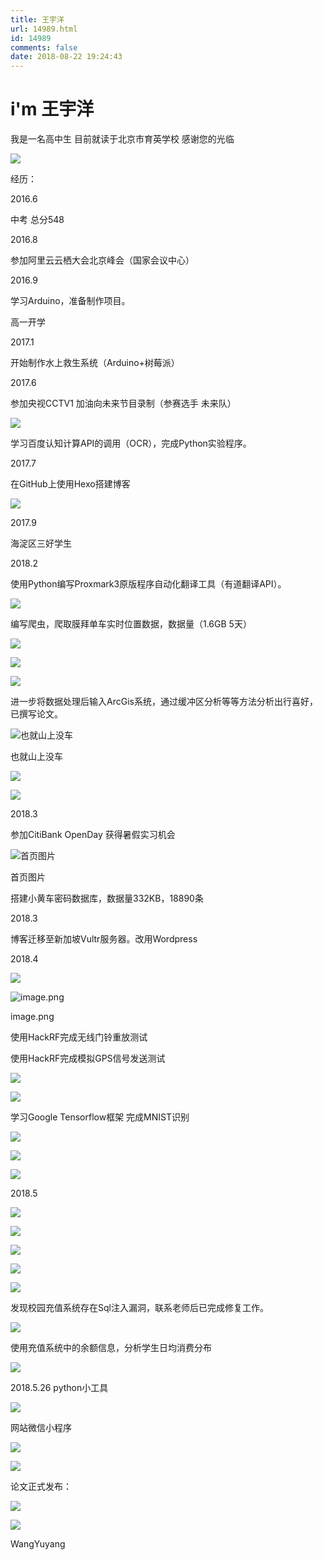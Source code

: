```yaml
---
title: 王宇洋
url: 14989.html
id: 14989
comments: false
date: 2018-08-22 19:24:43
---
```


i'm 王宇洋
=======

我是一名高中生 目前就读于北京市育英学校 感谢您的光临

![](http://blog.echo.cool/wp-content/uploads/2018/05/about-me-26.jpg)

经历：

2016.6

中考 总分548

2016.8

参加阿里云云栖大会北京峰会（国家会议中心）

2016.9

学习Arduino，准备制作项目。

高一开学

2017.1

开始制作水上救生系统（Arduino+树莓派）

2017.6

参加央视CCTV1 加油向未来节目录制（参赛选手 未来队）

![](http://blog.echo.cool/wp-content/uploads/2018/05/about-me-27.jpg)

学习百度认知计算API的调用（OCR），完成Python实验程序。

2017.7

在GitHub上使用Hexo搭建博客

![](http://blog.echo.cool/wp-content/uploads/2018/05/about-me-28.jpg)

2017.9

海淀区三好学生

2018.2

使用Python编写Proxmark3原版程序自动化翻译工具（有道翻译API）。

![](http://blog.echo.cool/wp-content/uploads/2018/05/about-me-29.jpg)

编写爬虫，爬取膜拜单车实时位置数据，数据量（1.6GB 5天）

![](http://blog.echo.cool/wp-content/uploads/2018/05/about-me-24.png)

![](http://blog.echo.cool/wp-content/uploads/2018/05/about-me-25.png)

![](http://blog.echo.cool/wp-content/uploads/2018/05/about-me-26.png)

进一步将数据处理后输入ArcGis系统，通过缓冲区分析等等方法分析出行喜好，已撰写论文。

![也就山上没车](http://blog.echo.cool/wp-content/uploads/2018/05/about-me-30.jpg)

也就山上没车

![](http://blog.echo.cool/wp-content/uploads/2018/05/about-me-27.png)

![](http://blog.echo.cool/wp-content/uploads/2018/05/about-me-28.png)

2018.3

参加CitiBank OpenDay 获得暑假实习机会

![首页图片](http://blog.echo.cool/wp-content/uploads/2018/05/about-me-31.jpg)

首页图片

搭建小黄车密码数据库，数据量332KB，18890条

2018.3

博客迁移至新加坡Vultr服务器。改用Wordpress

2018.4

![](http://blog.echo.cool/wp-content/uploads/2018/05/about-me-32.jpg)

![image.png](http://blog.echo.cool/wp-content/uploads/2018/05/about-me-33.jpg)

image.png

使用HackRF完成无线门铃重放测试

使用HackRF完成模拟GPS信号发送测试

![](http://blog.echo.cool/wp-content/uploads/2018/05/about-me-29.png)

![](http://blog.echo.cool/wp-content/uploads/2018/05/about-me-30.png)

学习Google Tensorflow框架 完成MNIST识别

![](http://blog.echo.cool/wp-content/uploads/2018/05/about-me-31.png)

![](http://blog.echo.cool/wp-content/uploads/2018/05/about-me-32.png)

![](http://blog.echo.cool/wp-content/uploads/2018/05/about-me-33.png)

2018.5

![](http://blog.echo.cool/wp-content/uploads/2018/05/about-me-34.jpg)

![](http://blog.echo.cool/wp-content/uploads/2018/05/about-me-35.jpg)

![](http://blog.echo.cool/wp-content/uploads/2018/05/about-me-36.jpg)

![](http://blog.echo.cool/wp-content/uploads/2018/05/about-me-37.jpg)

![](http://blog.echo.cool/wp-content/uploads/2018/05/about-me-38.jpg)

发现校园充值系统存在Sql注入漏洞，联系老师后已完成修复工作。

![](http://blog.echo.cool/wp-content/uploads/2018/05/about-me-39.jpg)

使用充值系统中的余额信息，分析学生日均消费分布

![](http://blog.echo.cool/wp-content/uploads/2018/05/about-me-34.png)

2018.5.26 python小工具

![](http://blog.echo.cool/wp-content/uploads/2018/05/Screenshot-7.png)

网站微信小程序

![](http://blog.echo.cool/wp-content/uploads/2018/05/Screenshot_20180521-172413.png)

![](http://blog.echo.cool/wp-content/uploads/2018/05/Screenshot_20180519-215409.png)

论文正式发布：

![](http://blog.echo.cool/wp-content/uploads/2018/05/MVIMG_20180526_132150-01-1.jpeg)

![](http://blog.echo.cool/wp-content/uploads/2018/05/MVIMG_20180526_132146-01-1.jpeg)

WangYuyang